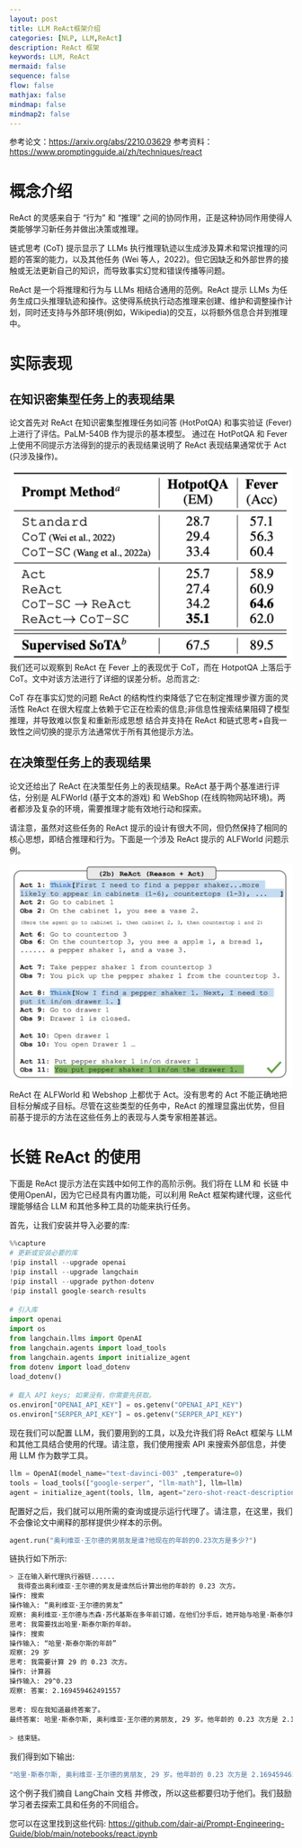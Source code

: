```yaml
---
layout: post
title: LLM ReAct框架介绍
categories: [NLP, LLM,ReAct]
description: ReAct 框架
keywords: LLM, ReAct
mermaid: false
sequence: false
flow: false
mathjax: false
mindmap: false
mindmap2: false
---
```

参考论文：https://arxiv.org/abs/2210.03629
参考资料：https://www.promptingguide.ai/zh/techniques/react

# 概念介绍
ReAct 的灵感来自于 “行为” 和 “推理” 之间的协同作用，正是这种协同作用使得人类能够学习新任务并做出决策或推理。

链式思考 (CoT) 提示显示了 LLMs 执行推理轨迹以生成涉及算术和常识推理的问题的答案的能力，以及其他任务 (Wei 等人，2022)。但它因缺乏和外部世界的接触或无法更新自己的知识，而导致事实幻觉和错误传播等问题。

ReAct 是一个将推理和行为与 LLMs 相结合通用的范例。ReAct 提示 LLMs 为任务生成口头推理轨迹和操作。这使得系统执行动态推理来创建、维护和调整操作计划，同时还支持与外部环境(例如，Wikipedia)的交互，以将额外信息合并到推理中。

# 实际表现
## 在知识密集型任务上的表现结果
论文首先对 ReAct 在知识密集型推理任务如问答 (HotPotQA) 和事实验证 (Fever) 上进行了评估。PaLM-540B 作为提示的基本模型。
通过在 HotPotQA 和 Fever 上使用不同提示方法得到的提示的表现结果说明了 ReAct 表现结果通常优于 Act (只涉及操作)。

<img src="/images/posts/reAct/eval1.png">
我们还可以观察到 ReAct 在 Fever 上的表现优于 CoT，而在 HotpotQA 上落后于 CoT。文中对该方法进行了详细的误差分析。总而言之:

CoT 存在事实幻觉的问题
ReAct 的结构性约束降低了它在制定推理步骤方面的灵活性
ReAct 在很大程度上依赖于它正在检索的信息;非信息性搜索结果阻碍了模型推理，并导致难以恢复和重新形成思想
结合并支持在 ReAct 和链式思考+自我一致性之间切换的提示方法通常优于所有其他提示方法。

## 在决策型任务上的表现结果
论文还给出了 ReAct 在决策型任务上的表现结果。ReAct 基于两个基准进行评估，分别是 ALFWorld (基于文本的游戏) 和 WebShop (在线购物网站环境)。两者都涉及复杂的环境，需要推理才能有效地行动和探索。

请注意，虽然对这些任务的 ReAct 提示的设计有很大不同，但仍然保持了相同的核心思想，即结合推理和行为。下面是一个涉及 ReAct 提示的 ALFWorld 问题示例。

<img src="/images/posts/reAct/eval2.png">
ReAct 在 ALFWorld 和 Webshop 上都优于 Act。没有思考的 Act 不能正确地把目标分解成子目标。尽管在这些类型的任务中，ReAct 的推理显露出优势，但目前基于提示的方法在这些任务上的表现与人类专家相差甚远。

# 长链 ReAct 的使用
下面是 ReAct 提示方法在实践中如何工作的高阶示例。我们将在 LLM 和 长链 中使用OpenAI，因为它已经具有内置功能，可以利用 ReAct 框架构建代理，这些代理能够结合 LLM 和其他多种工具的功能来执行任务。

首先，让我们安装并导入必要的库:
```python
%%capture
# 更新或安装必要的库
!pip install --upgrade openai
!pip install --upgrade langchain
!pip install --upgrade python-dotenv
!pip install google-search-results
 
# 引入库
import openai
import os
from langchain.llms import OpenAI
from langchain.agents import load_tools
from langchain.agents import initialize_agent
from dotenv import load_dotenv
load_dotenv()
 
# 载入 API keys; 如果没有，你需要先获取。 
os.environ["OPENAI_API_KEY"] = os.getenv("OPENAI_API_KEY")
os.environ["SERPER_API_KEY"] = os.getenv("SERPER_API_KEY")
```

现在我们可以配置 LLM，我们要用到的工具，以及允许我们将 ReAct 框架与 LLM 和其他工具结合使用的代理。请注意，我们使用搜索 API 来搜索外部信息，并使用 LLM 作为数学工具。
```python
llm = OpenAI(model_name="text-davinci-003" ,temperature=0)
tools = load_tools(["google-serper", "llm-math"], llm=llm)
agent = initialize_agent(tools, llm, agent="zero-shot-react-description", verbose=True)
```
配置好之后，我们就可以用所需的查询或提示运行代理了。请注意，在这里，我们不会像论文中阐释的那样提供少样本的示例。
```python
agent.run("奥利维亚·王尔德的男朋友是谁?他现在的年龄的0.23次方是多少?")
```
链执行如下所示:
```bash
> 正在输入新代理执行器链......
  我得查出奥利维亚·王尔德的男友是谁然后计算出他的年龄的 0.23 次方。
操作: 搜索
操作输入: “奥利维亚·王尔德的男友”
观察: 奥利维亚·王尔德与杰森·苏代基斯在多年前订婚，在他们分手后，她开始与哈里·斯泰尔斯约会 — 参照他们的关系时间线。
思考: 我需要找出哈里·斯泰尔斯的年龄。
操作: 搜索
操作输入: “哈里·斯泰尔斯的年龄”
观察: 29 岁
思考: 我需要计算 29 的 0.23 次方。
操作: 计算器
操作输入: 29^0.23
观察: 答案: 2.169459462491557
 
思考: 现在我知道最终答案了。
最终答案: 哈里·斯泰尔斯, 奥利维亚·王尔德的男朋友, 29 岁。他年龄的 0.23 次方是 2.169459462491557。
 
> 结束链。
```
我们得到如下输出:
```bash
"哈里·斯泰尔斯, 奥利维亚·王尔德的男朋友, 29 岁。他年龄的 0.23 次方是 2.169459462491557。"
```
这个例子我们摘自 LangChain 文档 并修改，所以这些都要归功于他们。我们鼓励学习者去探索工具和任务的不同组合。

您可以在这里找到这些代码: https://github.com/dair-ai/Prompt-Engineering-Guide/blob/main/notebooks/react.ipynb


